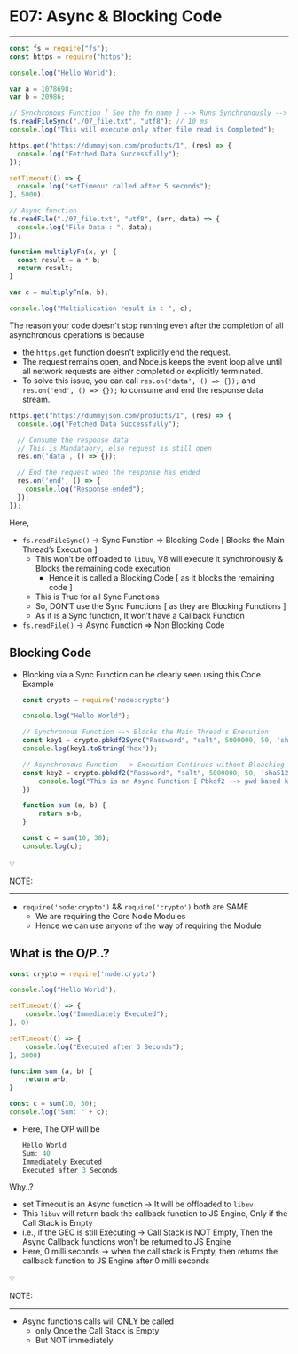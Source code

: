 # E07: Async & Blocking Code

---

```jsx
const fs = require("fs");
const https = require("https");

console.log("Hello World");

var a = 1078698;
var b = 20986;

// Synchronous Function [ See the fn name ] --> Runs Synchronously --> Blocking Code 
fs.readFileSync("./07_file.txt", "utf8"); // 10 ms
console.log("This will execute only after file read is Completed");

https.get("https://dummyjson.com/products/1", (res) => {
  console.log("Fetched Data Successfully");
});

setTimeout(() => {
  console.log("setTimeout called after 5 seconds");
}, 5000);

// Async function
fs.readFile("./07_file.txt", "utf8", (err, data) => {
  console.log("File Data : ", data);
});

function multiplyFn(x, y) {
  const result = a * b;
  return result;
}

var c = multiplyFn(a, b);

console.log("Multiplication result is : ", c);
```

The reason your code doesn't stop running even after the completion of all asynchronous operations is because 

- the `https.get` function doesn't explicitly end the request.
- The request remains open, and Node.js keeps the event loop alive until all network requests are either completed or explicitly terminated.
- To solve this issue, you can call `res.on('data', () => {});` and `res.on('end', () => {});` to consume and end the response data stream.

```jsx
https.get("https://dummyjson.com/products/1", (res) => {
  console.log("Fetched Data Successfully");

  // Consume the response data
  // This is Mandataory, else request is still open
  res.on('data', () => {});

  // End the request when the response has ended
  res.on('end', () => {
    console.log("Response ended");
  });
});
```

Here, 

- `fs.readFileSync()` → Sync Function ⇒ Blocking Code [ Blocks the Main Thread’s Execution ]
    - This won’t be offloaded to `libuv`, V8 will execute it synchronously & Blocks the remaining code execution
        - Hence it is called a Blocking Code [ as it blocks the remaining code ]
    - This is True for all Sync Functions
    - So, DON’T use the Sync Functions [ as they are Blocking Functions ]
    - As it is a Sync function, It won’t have a Callback Function
- `fs.readFile()` → Async Function ⇒ Non Blocking Code

## Blocking Code

- Blocking via a Sync Function can be clearly seen using this Code Example
    
    ```jsx
    const crypto = require('node:crypto')
    
    console.log("Hello World");
    
    // Synchronous Function --> Blocks the Main Thread's Execution
    const key1 = crypto.pbkdf2Sync("Password", "salt", 5000000, 50, 'sha512')
    console.log(key1.toString('hex'));
    
    // Asynchronous Function --> Execution Continues without Bloacking
    const key2 = crypto.pbkdf2("Password", "salt", 5000000, 50, 'sha512', () => {
        console.log("This is an Async Function [ Pbkdf2 --> pwd based key derivitive function 2 ]");
    })
    
    function sum (a, b) {
        return a+b;
    }
    
    const c = sum(10, 30);
    console.log(c);
    ```
    

<aside>
💡

NOTE:

---

- `require('node:crypto')` && `require('crypto')` both are SAME
    - We are requiring the Core Node Modules
    - Hence we can use anyone of the way of requiring the Module
</aside>

## What is the O/P..?

```jsx
const crypto = require('node:crypto')

console.log("Hello World");

setTimeout(() => {
    console.log("Immediately Executed");
}, 0)

setTimeout(() => {
    console.log("Executed after 3 Seconds");
}, 3000)

function sum (a, b) {
    return a+b;
}

const c = sum(10, 30);
console.log("Sum: " + c);
```

- Here, The O/P will be
    
    ```jsx
    Hello World
    Sum: 40
    Immediately Executed
    Executed after 3 Seconds
    ```
    

Why..?

- set Timeout is an Async function → It will be offloaded to `libuv`
- This `libuv` will return back the callback function to JS Engine, Only if the Call Stack is Empty
- i.e., if the GEC is still Executing → Call Stack is NOT Empty, Then the Async Callback functions won’t be returned to JS Engine
- Here, 0 milli seconds → when the call stack is Empty, then returns the callback function to JS Engine after 0 milli seconds

<aside>
💡

NOTE:

---

- Async functions calls will ONLY be called
    - only Once the Call Stack is Empty
    - But NOT immediately
</aside>